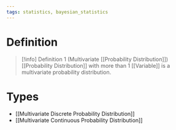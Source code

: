 ```yaml
---
tags: statistics, bayesian_statistics
---
```


# Definition

> [!info] Definition 1 (Multivariate [[Probability Distribution]])
> [[Probability Distribution]] with more than $1$ [[Variable]] is a multivariate probability distribution.

# Types
- [[Multivariate Discrete Probability Distribution]]
- [[Multivariate Continuous Probability Distribution]]